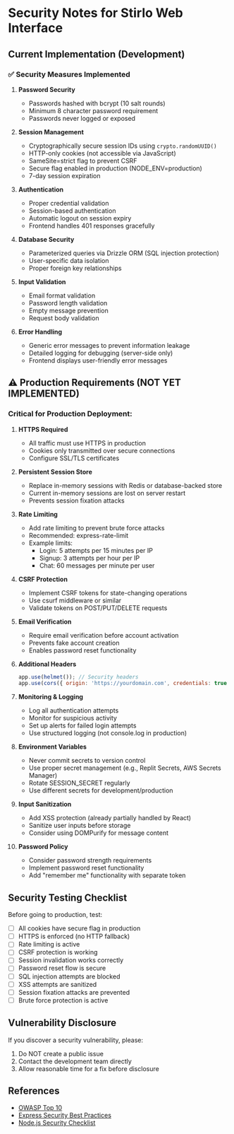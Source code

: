 # Security Notes for Stirlo Web Interface

## Current Implementation (Development)

### ✅ Security Measures Implemented

1. **Password Security**
   - Passwords hashed with bcrypt (10 salt rounds)
   - Minimum 8 character password requirement
   - Passwords never logged or exposed

2. **Session Management**
   - Cryptographically secure session IDs using `crypto.randomUUID()`
   - HTTP-only cookies (not accessible via JavaScript)
   - SameSite=strict flag to prevent CSRF
   - Secure flag enabled in production (NODE_ENV=production)
   - 7-day session expiration

3. **Authentication**
   - Proper credential validation
   - Session-based authentication
   - Automatic logout on session expiry
   - Frontend handles 401 responses gracefully

4. **Database Security**
   - Parameterized queries via Drizzle ORM (SQL injection protection)
   - User-specific data isolation
   - Proper foreign key relationships

5. **Input Validation**
   - Email format validation
   - Password length validation
   - Empty message prevention
   - Request body validation

6. **Error Handling**
   - Generic error messages to prevent information leakage
   - Detailed logging for debugging (server-side only)
   - Frontend displays user-friendly error messages

## ⚠️ Production Requirements (NOT YET IMPLEMENTED)

### Critical for Production Deployment:

1. **HTTPS Required**
   - All traffic must use HTTPS in production
   - Cookies only transmitted over secure connections
   - Configure SSL/TLS certificates

2. **Persistent Session Store**
   - Replace in-memory sessions with Redis or database-backed store
   - Current in-memory sessions are lost on server restart
   - Prevents session fixation attacks

3. **Rate Limiting**
   - Add rate limiting to prevent brute force attacks
   - Recommended: express-rate-limit
   - Example limits:
     - Login: 5 attempts per 15 minutes per IP
     - Signup: 3 attempts per hour per IP
     - Chat: 60 messages per minute per user

4. **CSRF Protection**
   - Implement CSRF tokens for state-changing operations
   - Use csurf middleware or similar
   - Validate tokens on POST/PUT/DELETE requests

5. **Email Verification**
   - Require email verification before account activation
   - Prevents fake account creation
   - Enables password reset functionality

6. **Additional Headers**
   ```javascript
   app.use(helmet()); // Security headers
   app.use(cors({ origin: 'https://yourdomain.com', credentials: true }));
   ```

7. **Monitoring & Logging**
   - Log all authentication attempts
   - Monitor for suspicious activity
   - Set up alerts for failed login attempts
   - Use structured logging (not console.log in production)

8. **Environment Variables**
   - Never commit secrets to version control
   - Use proper secret management (e.g., Replit Secrets, AWS Secrets Manager)
   - Rotate SESSION_SECRET regularly
   - Use different secrets for development/production

9. **Input Sanitization**
   - Add XSS protection (already partially handled by React)
   - Sanitize user inputs before storage
   - Consider using DOMPurify for message content

10. **Password Policy**
    - Consider password strength requirements
    - Implement password reset functionality
    - Add "remember me" functionality with separate token

## Security Testing Checklist

Before going to production, test:

- [ ] All cookies have secure flag in production
- [ ] HTTPS is enforced (no HTTP fallback)
- [ ] Rate limiting is active
- [ ] CSRF protection is working
- [ ] Session invalidation works correctly
- [ ] Password reset flow is secure
- [ ] SQL injection attempts are blocked
- [ ] XSS attempts are sanitized
- [ ] Session fixation attacks are prevented
- [ ] Brute force protection is active

## Vulnerability Disclosure

If you discover a security vulnerability, please:
1. Do NOT create a public issue
2. Contact the development team directly
3. Allow reasonable time for a fix before disclosure

## References

- [OWASP Top 10](https://owasp.org/www-project-top-ten/)
- [Express Security Best Practices](https://expressjs.com/en/advanced/best-practice-security.html)
- [Node.js Security Checklist](https://cheatsheetseries.owasp.org/cheatsheets/Nodejs_Security_Cheat_Sheet.html)
